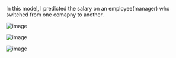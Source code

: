In this model, I predicted the salary on an employee(manager) who switched from one comapny to another.

![image](https://user-images.githubusercontent.com/60323634/136345066-728a7671-c010-432c-b8d8-6c5cde50ad4a.png)
 
 
 ![image](https://user-images.githubusercontent.com/60323634/136345130-24d00d05-98a4-4c92-b821-4d8a861a518f.png)

![image](https://user-images.githubusercontent.com/60323634/136345146-6d2ad90d-d0d7-40c6-a430-a40c04b60c94.png)
